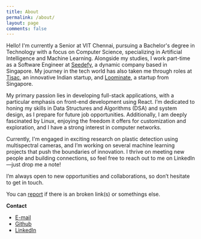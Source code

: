 ```yaml
---
title: About
permalink: /about/
layout: page
comments: false
---
```


Hello! I'm currently a Senior at VIT Chennai, pursuing a Bachelor's degree in Technology with a focus on Computer Science, specializing in Artificial Intelligence and Machine Learning. Alongside my studies, I work part-time as a Software Engineer at [Seedefy](https://www.seedefy.com/), a dynamic company based in Singapore. My journey in the tech world has also taken me through roles at [Tisac](https://www.tisac.in/), an innovative Indian startup, and [Loominate](https://www.loominate.app/), a startup from Singapore.

My primary passion lies in developing full-stack applications, with a particular emphasis on front-end development using React. I’m dedicated to honing my skills in Data Structures and Algorithms (DSA) and system design, as I prepare for future job opportunities. Additionally, I am deeply fascinated by Linux, enjoying the freedom it offers for customization and exploration, and I have a strong interest in computer networks.

Currently, I'm engaged in exciting research on plastic detection using multispectral cameras, and I’m working on several machine learning projects that push the boundaries of innovation. I thrive on meeting new people and building connections, so feel free to reach out to me on LinkedIn—just drop me a note!

I’m always open to new opportunities and collaborations, so don’t hesitate to get in touch.

You can [report](https://github.com/yadu-tv/yadu-tv.github.io/issues/new) if there is an broken link(s) or somethings else.

**Contact**

- [E-mail](mailto:yaduk.tv@gmail.com)
- [Github](https://www.github.com/yadu-tv)
- [LinkedIn](https://www.linkedin.com/in/yadu-tv)
